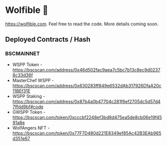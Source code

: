 # Wolfible 🐺 

https://wolfible.com. Feel free to read the code. More details coming soon.

## Deployed Contracts / Hash

### BSCMAINNET

- WSPP Token - https://bscscan.com/address/0x46d502fac9aea7c5bc7b13c8ec9d02378c33d36f
- MasterChef WSPP - https://bscscan.com/address/0x630283ff849e6532dAb317926DfaA20c11BEf31E
- WSPP Staking - https://bscscan.com/address/0x87b4a0b47704c281f6ef2705dc5d57d47ffdd9bf#code
- GWSPP Token - https://bscscan.com/token/0xcccbf2248ef3bd8d475ea5de8cb06e19f4591a8e
- WolfAngers NFT - https://bscscan.com/token/0x77F7D480d221E8349ef85Ac42B3EAb965d351e67
